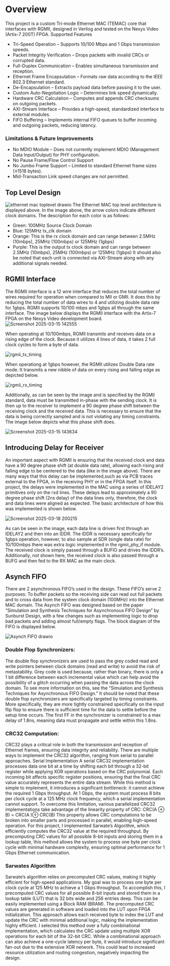 # Overview
This project is a custom Tri-mode Ethernet MAC (TEMAC) core that interfaces with RGMII, designed in Verilog and tested on the Nexys Video (Artix-7 200T) FPGA.
Supported Features
  - Tri-Speed Operation – Supports 10/100 Mbps and 1 Gbps transmission speeds.
  - Packet Integrity Verification – Drops packets with invalid CRCs or corrupted data.
  - Full-Duplex Communication – Enables simultaneous transmission and reception.
  - Ethernet Frame Encapsulation – Formats raw data according to the IEEE 802.3 Ethernet standard.
  - De-Encapsulation – Extracts payload data before passing it to the user.
  - Custom Auto-Negotiation Logic – Determines link speed dynamically.
  - Hardware CRC Calculation – Computes and appends CRC checksums on outgoing packets.
  - AXI-Stream Interface – Provides a high-speed, standardized interface to external modules.
  - FIFO Buffering – Implements internal FIFO queues to buffer incoming and outgoing packets, reducing latency.

### Limitations & Future Improvements
  - No MDIO Module – Does not currently implement MDIO (Management Data Input/Output) for PHY configuration.
  - No Pause Frame/Flow Control Support
  - No Jumbo Frame Support – Limited to standard Ethernet frame sizes (≤1518 bytes).
  - Mid-Transaction Link speed changes are not permitted.
## Top Level Design
![ethernet mac toplevel drawio](https://github.com/user-attachments/assets/84526e21-ca9c-4880-a2b3-7d130f369dc7)
The Ethernet MAC top level architecture is displayed above. In the image above, the arrow colors indicate different clock domains. The description for each color is as follows:
  - Green: 100MHz Source Clock Domain 
  - Blue: 125MHz tx_clk domain 
  - Orange: This is the rx clock domain and can range between 2.5MHz (10mbps), 25MHz (100mbps) or 125MHz  (1gbps)
  - Purple: This is the output tx clock domain and  can range between 2.5MHz (10mbps), 25MHz (100mbps) or 125MHz  (1gbps)
It should also be noted that each unit is connected via AXI-Stream along with any additional signals needed.

## RGMII Interface
The RGMII interface is a 12 wire interface that reduces the total number of wires required for operation when compared to MII or GMII. It does this by reducing the total number of data wires to 4 and utilizing double data rate for 1gbps. RGMII supports 10/100 mbps and 1gbps all through the same interface. The image below displays the RGMII interface with the Artix-7 FPGA on the Nexys Video development board.
![Screenshot 2025-03-15 142555](https://github.com/user-attachments/assets/23814329-503a-47e2-84d9-fb43fbc31047) 

When operating at 10/100mbps, RGMII transmits and receives data on a rising edge of the clock. Because it utilizes 4 lines of data, it takes 2 full clock cycles to form a byte of data. 

![rgmii_tx_timing](https://github.com/user-attachments/assets/aa7950fa-0838-4958-9d1f-54cc1101d38b)

When operationg at 1gbps however, the RGMII utilizes Double Data rate mode. It transmits a new nibble of data on every rising and falling edge as depicted below.

![rgmii_rx_timing](https://github.com/user-attachments/assets/e4b12e20-35a1-4516-8b2c-e28428ca4816)

Additionally, as can be seen by the image and is specified by the RGMII standard, data must be transmitted in-phase with the sending clock. It is then up to the receiver to implement a 90 degree phase shift between the receiving clock and the received data. This is necessary to ensure that the data is being correctly sampled and is not violating any timing constraints. The image below depicts what this phase shift does.

![Screenshot 2025-03-15 143634](https://github.com/user-attachments/assets/86ce95ea-de53-4be7-ad6d-ffeb2a676fea)

## Introducing Delay for Receiver

An important aspect with RGMII is ensuring that the received clock and data have a 90 degree phase shift (at double data rate), allowing each rising and falling edge to be centered to the data (like in the image above). There are many ways that this delay can be implemented,such as via PCB traces external to the FPGA, in the receiving PHY or in the FPGA itself. In this project, the delays were implemented in the MAC using a series of IDELAY2 primitives only on the rxd lines. These delays lead to approximately a 90 degree phase shift (2ns delay) of the data lines only, therefore, the clock and data lines were aligned as expected. The basic architecture of how this was implemented is shown below.

![Screenshot 2025-03-18 200215](https://github.com/user-attachments/assets/192b20ea-14ef-4f33-8948-5015a2b8d55e)

As can be seen in the image, each data line is driven first through an IDELAY2 and then into an IDDR. The IDDR is necessary specifically for 1gbps operation, however, to also sample at SDR (single data rate) for 10/100mbps there was extra logic implemented in the rgmii_phy_if module. The received clock is simply passed through a BUFIO and drives the IDDR’s. Additionally, not shown here, the received clock is also passed through a BUFG and then fed to the RX MAC as the main clock.

## Asynch FIFO

There are 2 asynchronous FIFO’s used in the design. These FIFO’s serve 2 purposes: To buffer packets so the receiving side can read out full packets and to cross data from the system clock domain (100MHz) into the Ethernet MAC domain. The Asynch FIFO was designed based on the paper “Simulation and Synthesis Techniques for Asynchronous FIFO Design” by Sunburst Design, with a few changes such as implementing logic to drop bad packets and adding almost full/empty flags. The block diagram of the FIFO is displayed below.

![Asynch FIFO drawio](https://github.com/user-attachments/assets/333ce1c6-dc18-4d97-a9fe-4dc4e75f6a69)

### Double Flop Synchronizers:

The double flop synchronizers are used to pass the grey coded read and write pointers between clock domains (read and write) to avoid the risk of metastability. Grey code is used because, rather than binary, there is only a 1 bit difference between each incremental value which can help avoid the possibility of a glitch occurring when passing the data across the clock domain. To see more information on this, see the “Simulation and Synthesis Techniques for Asynchronous FIFO Design.” It should be noted that these double flop synchronizers are specifically targeted by timing constraints. More specifically, they are more tightly constrained specifically on the input flip flop to ensure there is sufficient time for the data to settle before the setup time occurs. The first FF in the synchronizer is constrained to a max delay of 1.8ns, meaning data must propagate and settle within this 1.8ns.

### CRC32 Computation:

CRC32 plays a critical role in both the transmission and reception of Ethernet frames, ensuring data integrity and reliability. There are multiple ways to implement the CRC32 algorithm, ranging from serial to parallel approaches. 
Serial Implementation
A serial CRC32 implementation processes data one bit at a time by shifting each bit through a 32-bit register while applying XOR operations based on the CRC polynomial. Each incoming bit affects specific register positions, ensuring that the final CRC value accurately represents the entire data stream. While this method is simple to implement, it introduces a significant bottleneck: it cannot achieve the required 1 Gbps throughput. At 1 Gbps, the system must process 8 bits per clock cycle at a 125 MHz clock frequency, which a serial implementation cannot support. To overcome this limitation, various parallelized CRC32 implementations take advantage of the linearity property of CRC:
CRC(A ⊕ B) = CRC(A )⊕ CRC(B)
This property allows CRC computations to be broken into smaller parts and processed in parallel, enabling high-speed operation. For this project, I implemented Sarwate’s Algorithm, which efficiently computes the CRC32 value at the required throughput. By precomputing CRC values for all possible 8-bit inputs and storing them in a lookup table, this method allows the system to process one byte per clock cycle with minimal hardware complexity, ensuring optimal performance for 1 Gbps Ethernet communication.

### Sarwates Algorithm

Sarwate’s algorithm relies on precomputed CRC values, making it highly efficient for high-speed applications. My goal was to process one byte per clock cycle at 125 MHz to achieve a 1 Gbps throughput. To accomplish this, I precomputed CRC values for all possible 8-bit inputs and stored them in a lookup table (LUT) that is 32 bits wide and 256 entries deep. This can be easily implemented using a Block RAM (BRAM). The precomputed CRC values are generated in software and loaded into the LUT upon FPGA initialization. This approach allows each received byte to index the LUT and update the CRC with minimal additional logic, making the implementation highly efficient.
I selected this method over a fully combinational implementation, which calculates the CRC update using multiple XOR operations for each bit of the 32-bit CRC. While a combinational approach can also achieve a one-cycle latency per byte, it would introduce significant fan-out due to the extensive XOR network. This could lead to increased resource utilization and routing congestion, negatively impacting the design.

